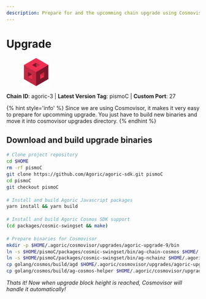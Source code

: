 ```yaml
---
description: Prepare for and the upcomming chain upgrade using Cosmovisor.
---
```


# Upgrade

<figure><img src="https://raw.githubusercontent.com/kj89/cosmos-images/main/logos/agoric.png" alt=""><figcaption></figcaption></figure>

**Chain ID**: agoric-3 | **Latest Version Tag**: pismoC | **Custom Port**: 27

{% hint style='info' %}
Since we are using Cosmovisor, it makes it very easy to prepare for upcomming upgrade.
You just have to build new binaries and move it into cosmovisor upgrades directory.
{% endhint %}

## Download and build upgrade binaries

```bash
# Clone project repository
cd $HOME
rm -rf pismoC
git clone https://github.com/Agoric/agoric-sdk.git pismoC
cd pismoC
git checkout pismoC

# Install and build Agoric Javascript packages
yarn install && yarn build

# Install and build Agoric Cosmos SDK support
(cd packages/cosmic-swingset && make)

# Prepare binaries for Cosmovisor
mkdir -p $HOME/.agoric/cosmovisor/upgrades/agoric-upgrade-9/bin
ln -s $HOME/pismoC/packages/cosmic-swingset/bin/ag-chain-cosmos $HOME/.agoric/cosmovisor/upgrades/agoric-upgrade-9/bin/ag-chain-cosmos
ln -s $HOME/pismoC/packages/cosmic-swingset/bin/ag-nchainz $HOME/.agoric/cosmovisor/upgrades/agoric-upgrade-9/bin/ag-nchainz
cp golang/cosmos/build/agd $HOME/.agoric/cosmovisor/upgrades/agoric-upgrade-9/bin/
cp golang/cosmos/build/ag-cosmos-helper $HOME/.agoric/cosmovisor/upgrades/agoric-upgrade-9/bin/
```

*Thats it! Now when upgrade block height is reached, Cosmovisor will handle it automatically!*

